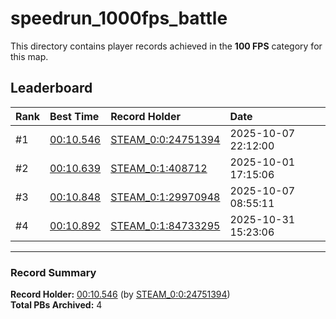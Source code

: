 # speedrun_1000fps_battle

This directory contains player records achieved in the **100 FPS** category for this map.

## Leaderboard

| Rank | Best Time | Record Holder | Date                |
| :--- | :-------- | :------------ | :------------------ |
| #1   | [00:10.546](./00010546_STEAM_0_0_24751394_20251007-221200.zip) | [STEAM_0:0:24751394](https://speedrun16.com/profile/STEAM_0:0:24751394)   | 2025-10-07 22:12:00 |
| #2   | [00:10.639](./00010639_STEAM_0_1_408712_20251001-171506.zip) | [STEAM_0:1:408712](https://speedrun16.com/profile/STEAM_0:1:408712)   | 2025-10-01 17:15:06 |
| #3   | [00:10.848](./00010848_STEAM_0_1_29970948_20251007-085511.zip) | [STEAM_0:1:29970948](https://speedrun16.com/profile/STEAM_0:1:29970948)   | 2025-10-07 08:55:11 |
| #4   | [00:10.892](./00010892_STEAM_0_1_84733295_20251031-152306.zip) | [STEAM_0:1:84733295](https://speedrun16.com/profile/STEAM_0:1:84733295)   | 2025-10-31 15:23:06 |

---

### Record Summary
**Record Holder:** [00:10.546](./00010546_STEAM_0_0_24751394_20251007-221200.zip) (by [STEAM_0:0:24751394](https://speedrun16.com/profile/STEAM_0:0:24751394))  
**Total PBs Archived:** 4